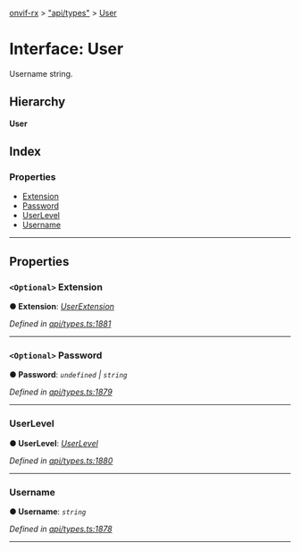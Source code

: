 [onvif-rx](../README.md) > ["api/types"](../modules/_api_types_.md) > [User](../interfaces/_api_types_.user.md)

# Interface: User

Username string.

## Hierarchy

**User**

## Index

### Properties

* [Extension](_api_types_.user.md#extension)
* [Password](_api_types_.user.md#password)
* [UserLevel](_api_types_.user.md#userlevel)
* [Username](_api_types_.user.md#username)

---

## Properties

<a id="extension"></a>

### `<Optional>` Extension

**● Extension**: *[UserExtension](_api_types_.userextension.md)*

*Defined in [api/types.ts:1881](https://github.com/patrickmichalina/onvif-rx/blob/034e4d6/src/api/types.ts#L1881)*

___
<a id="password"></a>

### `<Optional>` Password

**● Password**: *`undefined` \| `string`*

*Defined in [api/types.ts:1879](https://github.com/patrickmichalina/onvif-rx/blob/034e4d6/src/api/types.ts#L1879)*

___
<a id="userlevel"></a>

###  UserLevel

**● UserLevel**: *[UserLevel](../enums/_api_types_.userlevel.md)*

*Defined in [api/types.ts:1880](https://github.com/patrickmichalina/onvif-rx/blob/034e4d6/src/api/types.ts#L1880)*

___
<a id="username"></a>

###  Username

**● Username**: *`string`*

*Defined in [api/types.ts:1878](https://github.com/patrickmichalina/onvif-rx/blob/034e4d6/src/api/types.ts#L1878)*

___

